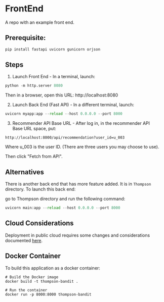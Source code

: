 # FrontEnd
A repo with an example front end.

## Prerequisite:

```python
pip install fastapi uvicorn gunicorn orjson
```

## Steps

1. Launch Front End - In a terminal, launch:
```python
python -m http.server 8080
```

Then in a browser, open this URL: http://localhost:8080

2. Launch Back End (Fast API) - In a different terminal, launch:
```python
uvicorn myapp:app --reload --host 0.0.0.0 --port 8000
```

3. Recommender API Base URL - After log in, in the recommender API Base URL space, put:

```
http://localhost:8000/api/recommendation?user_id=u_003
```

Where u_003 is the user ID. (There are three users you may choose to use).

Then click "Fetch from API".


## Alternatives

There is another back end that has more feature added. It is in `Thompson` directory. To launch this back end:

go to Thompson directory and run the following command:

```python
uvicorn main:app --reload --host 0.0.0.0 --port 8000
```


## Cloud Considerations

Deployment in public cloud requires some changes and considerations documented [here](Cloud_Consideration.md). 


## Docker Container

To build this application as a docker container:

```
# Build the Docker image
docker build -t thompson-bandit .

# Run the container
docker run -p 8000:8000 thompson-bandit
```